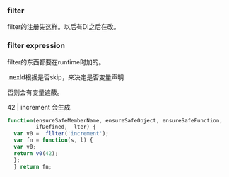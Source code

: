 ### filter

filter的注册先这样。以后有DI之后在改。

### filter expression

filter的东西都要在runtime时加的。

.nexId根据是否skip，来决定是否变量声明

否则会有变量遮蔽。

42 | increment
会生成

```javascript
function(ensureSafeMemberName, ensureSafeObject, ensureSafeFunction,
         ifDefined,  lter) {
  var v0 =  fllter('increment');
  var fn = function(s, l) {
  var v0;
  return v0(42);
  };
  } return fn;
```

